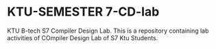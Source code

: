 # KTU-SEMESTER 7-CD-lab
KTU B-tech S7 Compiler Design Lab.
This is a repository containing lab activities of COmpiler Design Lab of S7 Ktu Students.
